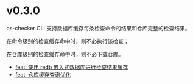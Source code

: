 # v0.3.0

os-checker CLI 支持数据库缓存每条检查命令的结果和仓库完整的检查结果。

在命令级别的检查缓存命中时，则不必执行该检查；

在仓库级别的检查缓存命中时，则不必下载仓库。

* [feat: 使用 redb 嵌入式数据库进行检查结果缓存](https://github.com/os-checker/os-checker/pull/99)
* [feat: 仓库缓存查询优化](https://github.com/os-checker/os-checker/pull/103)
